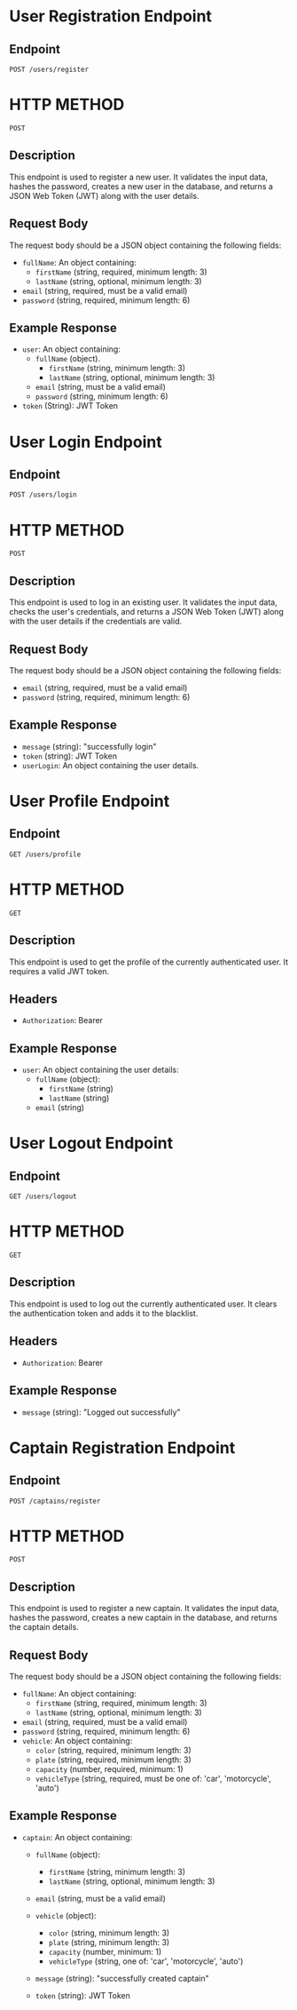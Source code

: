 # User Registration Endpoint

## Endpoint
`POST /users/register`

# HTTP METHOD 
`POST`

## Description
This endpoint is used to register a new user. It validates the input data, hashes the password, creates a new user in the database, and returns a JSON Web Token (JWT) along with the user details.

## Request Body
The request body should be a JSON object containing the following fields:

- `fullName`: An object containing:
  - `firstName` (string, required, minimum length: 3)
  - `lastName` (string, optional, minimum length: 3)
- `email` (string, required, must be a valid email)
- `password` (string, required, minimum length: 6)

## Example Response

- `user`: An object containing:
  - `fullName` (object).
    - `firstName` (string, minimum length: 3)
    - `lastName` (string, optional, minimum length: 3)
  - `email` (string, must be a valid email)
  - `password` (string, minimum length: 6)
- `token` (String): JWT Token

# User Login Endpoint

## Endpoint
`POST /users/login`

# HTTP METHOD 
`POST`

## Description
This endpoint is used to log in an existing user. It validates the input data, checks the user's credentials, and returns a JSON Web Token (JWT) along with the user details if the credentials are valid.

## Request Body
The request body should be a JSON object containing the following fields:

- `email` (string, required, must be a valid email)
- `password` (string, required, minimum length: 6)

## Example Response

- `message` (string): "successfully login"
- `token` (string): JWT Token
- `userLogin`: An object containing the user details.

# User Profile Endpoint

## Endpoint
`GET /users/profile`

# HTTP METHOD 
`GET`

## Description
This endpoint is used to get the profile of the currently authenticated user. It requires a valid JWT token.

## Headers
- `Authorization`: Bearer <JWT Token>

## Example Response

- `user`: An object containing the user details:
  - `fullName` (object):
    - `firstName` (string)
    - `lastName` (string)
  - `email` (string)

# User Logout Endpoint

## Endpoint
`GET /users/logout`

# HTTP METHOD 
`GET`

## Description
This endpoint is used to log out the currently authenticated user. It clears the authentication token and adds it to the blacklist.

## Headers
- `Authorization`: Bearer <JWT Token>

## Example Response

- `message` (string): "Logged out successfully"

# Captain Registration Endpoint

## Endpoint
`POST /captains/register`

# HTTP METHOD 
`POST`

## Description
This endpoint is used to register a new captain. It validates the input data, hashes the password, creates a new captain in the database, and returns the captain details.

## Request Body
The request body should be a JSON object containing the following fields:

- `fullName`: An object containing:
  - `firstName` (string, required, minimum length: 3)
  - `lastName` (string, optional, minimum length: 3)
- `email` (string, required, must be a valid email)
- `password` (string, required, minimum length: 6)
- `vehicle`: An object containing:
  - `color` (string, required, minimum length: 3)
  - `plate` (string, required, minimum length: 3)
  - `capacity` (number, required, minimum: 1)
  - `vehicleType` (string, required, must be one of: 'car', 'motorcycle', 'auto')

## Example Response

- `captain`: An object containing:
  - `fullName` (object):
    - `firstName` (string, minimum length: 3)
    - `lastName` (string, optional, minimum length: 3)
  - `email` (string, must be a valid email)
  - `vehicle` (object):
    - `color` (string, minimum length: 3)
    - `plate` (string, minimum length: 3)
    - `capacity` (number, minimum: 1)
    - `vehicleType` (string, one of: 'car', 'motorcycle', 'auto')


  - `message` (string): "successfully created captain"
  - `token` (string): JWT Token